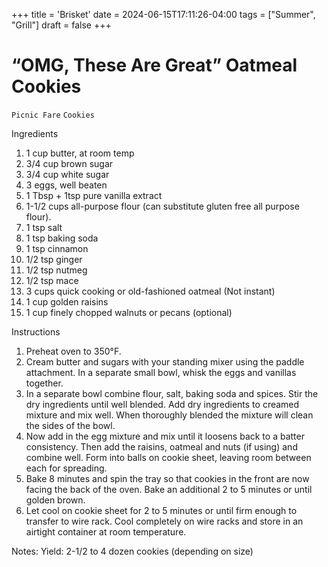 +++
title = 'Brisket'
date = 2024-06-15T17:11:26-04:00
tags = ["Summer", "Grill"]
draft = false
+++
# “OMG, These Are Great” Oatmeal Cookies

`Picnic Fare` `Cookies`

Ingredients

1. 1 cup butter, at room temp
2. 3/4 cup brown sugar
3. 3/4 cup white sugar
4. 3 eggs, well beaten
5. 1 Tbsp + 1tsp pure vanilla extract
6. 1-1/2 cups all-purpose flour (can substitute gluten free all purpose flour).
7. 1 tsp salt
8. 1 tsp baking soda
9. 1 tsp cinnamon
10. 1/2 tsp ginger
11. 1/2 tsp nutmeg
12. 1/2 tsp mace
13. 3 cups quick cooking or old-fashioned oatmeal (Not instant)
14. 1 cup golden raisins
15. 1 cup finely chopped walnuts or pecans (optional)

Instructions

1. Preheat oven to 350°F.
2. Cream butter and sugars with your standing mixer using the paddle attachment. In a separate small bowl, whisk the eggs and vanillas together.
3. In a separate bowl combine flour, salt, baking soda and spices. Stir the dry ingredients until well blended. Add dry ingredients to creamed mixture and mix well. When thoroughly blended the mixture will clean the sides of the bowl.
4. Now add in the egg mixture and mix until it loosens back to a batter consistency. Then add the raisins, oatmeal and nuts (if using) and combine well. Form into balls on cookie sheet, leaving room between each for spreading.
5. Bake 8 minutes and spin the tray so that cookies in the front are now facing the back of the oven. Bake an additional 2 to 5 minutes or until golden brown.
6. Let cool on cookie sheet for 2 to 5 minutes or until firm enough to transfer to wire rack. Cool completely on wire racks and store in an airtight container at room temperature.

Notes: Yield: 2-1/2 to 4 dozen cookies (depending on size)
